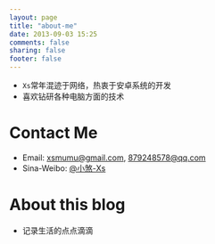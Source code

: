 ```yaml
---
layout: page
title: "about-me"
date: 2013-09-03 15:25
comments: false
sharing: false
footer: false
---
```

* `Xs`常年混迹于网络，热衷于安卓系统的开发
* 喜欢钻研各种电脑方面的技术



Contact Me
============
* Email: <xsmumu@gmail.com>, <879248578@qq.com>
* Sina-Weibo: [@小煞-Xs](http://weibo.com/acexs)



About this blog
===============
* 记录生活的点点滴滴